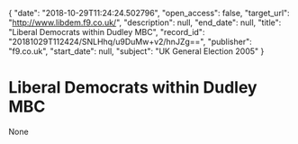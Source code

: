 {
  "date": "2018-10-29T11:24:24.502796", 
  "open_access": false, 
  "target_url": "http://www.libdem.f9.co.uk/", 
  "description": null, 
  "end_date": null, 
  "title": "Liberal Democrats within Dudley MBC", 
  "record_id": "20181029T112424/SNLHhq/u9DuMw+v2/hnJZg==", 
  "publisher": "f9.co.uk", 
  "start_date": null, 
  "subject": "UK General Election 2005"
}

# Liberal Democrats within Dudley MBC

None